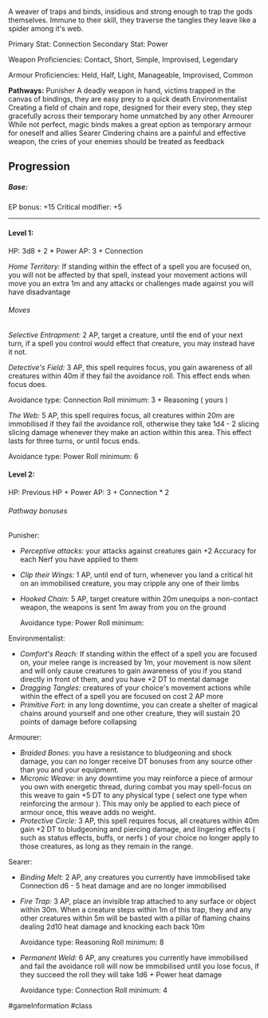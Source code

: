 A weaver of traps and binds, insidious and strong enough to trap the gods themselves. Immune to their skill, they traverse the tangles they leave like a spider among it's web.

Primary Stat: Connection
Secondary Stat: Power

Weapon Proficiencies: Contact, Short, Simple, Improvised, Legendary

Armour Proficiencies: Held, Half, Light, Manageable, Improvised, Common

**Pathways:**
Punisher
	A deadly weapon in hand, victims trapped in the canvas of bindings, they are easy prey to a quick death
Environmentalist
	Creating a field of chain and rope, designed for their every step, they step gracefully across their temporary home unmatched by any other
Armourer
	While not perfect, magic binds makes a great option as temporary armour for oneself and allies
Searer
	Cindering chains are a painful and effective weapon, the cries of your enemies should be treated as feedback

## Progression

##### Base:
EP bonus: +15
Critical modifier: +5

---
#### Level 1:

HP: 3d8 + 2 * Power
AP: 3 + Connection

*Home Territory:* If standing within the effect of a spell you are focused on, you will not be affected by that spell, instead your movement actions will move you an extra 1m and any attacks or challenges made against you will have disadvantage
###### Moves
*Selective Entrapment:* 2 AP, target a creature, until the end of your next turn, if a spell you control would effect that creature, you may instead have it not.

*Detective's Field:* 3 AP, this spell requires focus, you gain awareness of all creatures within 40m if they fail the avoidance roll. This effect ends when focus does.

Avoidance type: Connection
Roll minimum: 3 + Reasoning ( yours )

*The Web:* 5 AP, this spell requires focus, all creatures within 20m are immobilised if they fail the avoidance roll, otherwise they take 1d4 - 2 slicing slicing damage whenever they make an action within this area. This effect lasts for three turns, or until focus ends.

Avoidance type: Power
Roll minimum: 6

#### Level 2:

HP: Previous HP + Power
AP: 3 + Connection * 2

###### Pathway bonuses

Punisher: 
- *Perceptive attacks:* your attacks against creatures gain +2 Accuracy for each Nerf you have applied to them
- *Clip their Wings:* 1 AP, until end of turn, whenever you land a critical hit on an immobilised creature, you may cripple any one of their limbs
- *Hooked Chain:* 5 AP, target creature within 20m unequips a non-contact weapon, the weapons is sent 1m away from you on the ground

  Avoidance type: Power
  Roll minimum: 

Environmentalist:
- *Comfort's Reach:* If standing within the effect of a spell you are focused on, your melee range is increased by 1m, your movement is now silent and will only cause creatures to gain awareness of you if you stand directly in front of them, and you have +2 DT to mental damage
- *Dragging Tangles:* creatures of your choice's movement actions while within the effect of a spell you are focused on cost 2 AP more
- *Primitive Fort:* in any long downtime, you can create a shelter of magical chains around yourself and one other creature, they will sustain 20 points of damage before collapsing

Armourer:
- *Braided Bones:* you have a resistance to bludgeoning and shock damage, you can no longer receive DT bonuses from any source other than you and your equipment.
- *Micronic Weave:* in any downtime you may reinforce a piece of armour you own with energetic thread, during combat you may spell-focus on this weave to gain +5 DT to any physical type ( select one type when reinforcing the armour ). This may only be applied to each piece of armour once, this weave adds no weight.
- *Protective Circle:* 3 AP, this spell requires focus, all creatures within 40m gain +2 DT to bludgeoning and piercing damage, and lingering effects ( such as status effects, buffs, or nerfs ) of your choice no longer apply to those creatures, as long as they remain in the range.

Searer:
- *Binding Melt:* 2 AP, any creatures you currently have immobilised take Connection d6 - 5 heat damage and are no longer immobilised
- *Fire Trap:* 3 AP, place an invisible trap attached to any surface or object within 30m. When a creature steps within 1m of this trap, they and any other creatures within 5m will be basted with a pillar of flaming chains dealing 2d10 heat damage and knocking each back 10m

  Avoidance type: Reasoning
  Roll minimum: 8

- *Permanent Weld:* 6 AP, any creatures you currently have immobilised and fail the avoidance roll will now be immobilised until you lose focus, if they succeed the roll they will take 1d6 + Power heat damage

  Avoidance type: Connection
  Roll minimum: 4

#gameInformation #class